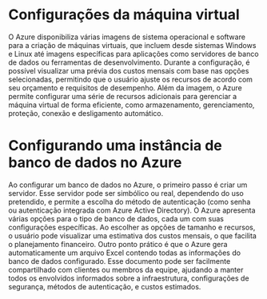 # Configurações da máquina virtual
O Azure disponibiliza várias imagens de sistema operacional e software para a criação de máquinas virtuais, que incluem desde sistemas Windows e Linux até imagens específicas para aplicações como servidores de banco de dados ou ferramentas de desenvolvimento. Durante a configuração, é possível visualizar uma prévia dos custos mensais com base nas opções selecionadas, permitindo que o usuário ajuste os recursos de acordo com seu orçamento e requisitos de desempenho.
Além da imagem, o Azure permite configurar uma série de recursos adicionais para gerenciar a máquina virtual de forma eficiente, como armazenamento, gerenciamento, proteção, conexão e desligamento automático.

# Configurando uma instância de banco de dados no Azure
Ao configurar um banco de dados no Azure, o primeiro passo é criar um servidor. Esse servidor pode ser simbólico ou real, dependendo do uso pretendido, e permite a escolha do método de autenticação (como senha ou autenticação integrada com Azure Active Directory).
O Azure apresenta várias opções para o tipo de banco de dados, cada um com suas configurações específicas. Ao escolher as opções de tamanho e recursos, o usuário pode visualizar uma estimativa dos custos mensais, o que facilita o planejamento financeiro. Outro ponto prático é que o Azure gera automaticamente um arquivo Excel contendo todas as informações do banco de dados configurado. Esse documento pode ser facilmente compartilhado com clientes ou membros da equipe, ajudando a manter todos os envolvidos informados sobre a infraestrutura, configurações de segurança, métodos de autenticação, e custos estimados.
